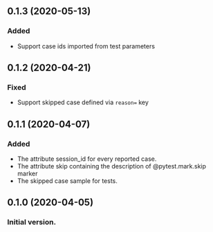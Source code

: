 ## 0.1.3 (2020-05-13)
### Added
 - Support case ids imported from test parameters


## 0.1.2 (2020-04-21)
### Fixed
 - Support skipped case defined via `reason=` key 


## 0.1.1 (2020-04-07)
### Added
 - The attribute session_id for every reported case.
 - The attribute skip containing the description of @pytest.mark.skip marker
 - The skipped case sample for tests. 


## 0.1.0 (2020-04-05)
### Initial version.
